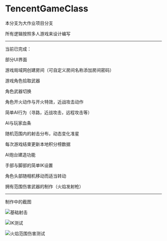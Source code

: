 # TencentGameClass

本分支为大作业项目分支

所有逻辑按照多人游戏来设计编写

------------

当前已完成：

部分UI界面

游戏局域网创建房间（可自定义房间名称添加房间密码）

游戏角色拾取武器

角色武器切换

角色开火动作与开火特效，近战攻击动作

简单AI行为（寻路，近战攻击，远程攻击等）

AI与玩家血条

随机范围内的射击分布，动态变化准星

每次游戏结束更新本地积分榜数据

AI炮台建造功能

手部与脚部的简单IK设置

角色头部随相机移动而适当转动

拥有范围伤害武器的制作（火焰发射枪）


----------

制作中的截图

![基础射击](https://user-images.githubusercontent.com/60800578/185309643-aee6fa87-bc71-442b-9c17-5054351cac59.png)


![IK测试](https://user-images.githubusercontent.com/60800578/185309462-5787a48f-26ee-4701-b61f-d337fd72b597.png)

![火焰范围伤害测试](https://user-images.githubusercontent.com/60800578/185309473-b27a7970-3400-4c24-8338-d127eb317341.png)





